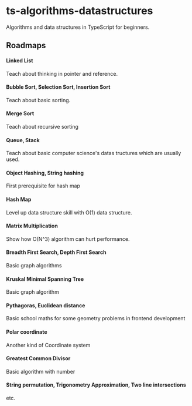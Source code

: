 # ts-algorithms-datastructures

Algorithms and data structures in TypeScript for beginners.

## Roadmaps

#### Linked List

Teach about thinking in pointer and reference.

#### Bubble Sort, Selection Sort, Insertion Sort

Teach about basic sorting.

#### Merge Sort

Teach about recursive sorting

#### Queue, Stack

Teach about basic computer science's datas tructures which are usually used.

#### Object Hashing, String hashing

First prerequisite for hash map

#### Hash Map

Level up data structure skill with O(1) data structure.

#### Matrix Multiplication

Show how O(N^3) algorithm can hurt performance.

#### Breadth First Search, Depth First Search

Basic graph algorithms

#### Kruskal Minimal Spanning Tree

Basic graph algorithm

#### Pythagoras, Euclidean distance

Basic school maths for some geometry problems in frontend development

#### Polar coordinate

Another kind of Coordinate system 

#### Greatest Common Divisor

Basic algorithm with number

#### String permutation, Trigonometry Approximation, Two line intersections

etc.
